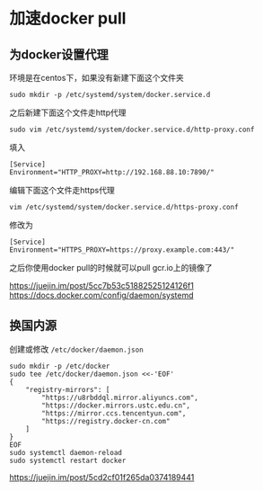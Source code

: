 # 加速docker pull


## 为docker设置代理

环境是在centos下，如果没有新建下面这个文件夹

```shell
sudo mkdir -p /etc/systemd/system/docker.service.d
```

之后新建下面这个文件走http代理

```shell
sudo vim /etc/systemd/system/docker.service.d/http-proxy.conf
```

填入

```shell
[Service]
Environment="HTTP_PROXY=http://192.168.88.10:7890/"
```

编辑下面这个文件走https代理

```shell
vim /etc/systemd/system/docker.service.d/https-proxy.conf
```

修改为

```shell
[Service]
Environment="HTTPS_PROXY=https://proxy.example.com:443/"
```

之后你使用docker pull的时候就可以pull gcr.io上的镜像了

https://juejin.im/post/5cc7b53c51882525124126f1  
https://docs.docker.com/config/daemon/systemd

## 换国内源

创建或修改 `/etc/docker/daemon.json`

```shell
sudo mkdir -p /etc/docker
sudo tee /etc/docker/daemon.json <<-'EOF'
{
    "registry-mirrors": [
        "https://u8rbddql.mirror.aliyuncs.com",
        "https://docker.mirrors.ustc.edu.cn",
        "https://mirror.ccs.tencentyun.com",
        "https://registry.docker-cn.com"
    ]
}
EOF
sudo systemctl daemon-reload
sudo systemctl restart docker
```

https://juejin.im/post/5cd2cf01f265da0374189441

